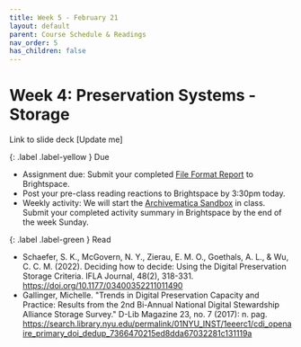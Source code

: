 ```yaml
---
title: Week 5 - February 21
layout: default
parent: Course Schedule & Readings
nav_order: 5
has_children: false
---
```


# Week 4: Preservation Systems - Storage
Link to slide deck [Update me]

{: .label .label-yellow }
Due

* Assignment due: Submit your completed <a href="https://digital-archives.github.io/HISTGA1011/assignments/file_format.html">File Format Report</a> to Brightspace.
* Post your pre-class reading reactions to Brightspace by 3:30pm today.
* Weekly activity: We will start the <a href="https://digital-archives.github.io/HISTGA1011/activities/archivematica.html" target="_blank">Archivematica Sandbox</a> in class. Submit your completed activity summary in Brightspace by the end of the week Sunday.

{: .label .label-green }
Read

* Schaefer, S. K., McGovern, N. Y., Zierau, E. M. O., Goethals, A. L., & Wu, C. C. M. (2022). Deciding how to decide: Using the Digital Preservation Storage Criteria. IFLA Journal, 48(2), 318-331. <a href="https://doi.org/10.1177/03400352211011490" target="_blank">https://doi.org/10.1177/03400352211011490</a>
* Gallinger, Michelle. "Trends in Digital Preservation Capacity and Practice: Results from the 2nd Bi-Annual National Digital Stewardship Alliance Storage Survey." D-Lib Magazine 23, no. 7 (2017): n. pag. <a href="https://search.library.nyu.edu/permalink/01NYU_INST/1eeerc1/cdi_openaire_primary_doi_dedup_7366470215ed8dda67032281c131119a" target="_blank">https://search.library.nyu.edu/permalink/01NYU_INST/1eeerc1/cdi_openaire_primary_doi_dedup_7366470215ed8dda67032281c131119a</a>
